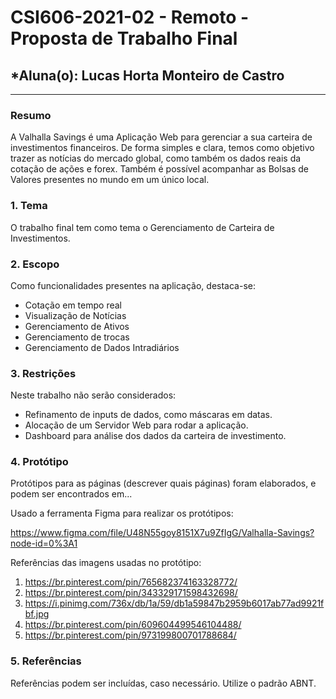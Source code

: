 # **CSI606-2021-02 - Remoto - Proposta de Trabalho Final**

## *Aluna(o): Lucas Horta Monteiro de Castro

--------------

<!-- Descrever um resumo sobre o trabalho. -->

### Resumo

A Valhalla Savings é uma Aplicação Web para gerenciar a sua carteira de investimentos financeiros. De forma simples e clara, temos como objetivo trazer as notícias do mercado global,  como também os dados reais da cotação de ações e forex. Também é possível acompanhar as Bolsas de Valores presentes no mundo em um único local. 

<!-- Apresentar o tema. -->
### 1. Tema

  O trabalho final tem como tema o Gerenciamento de Carteira de Investimentos.  

<!-- Descrever e limitar o escopo da aplicação. -->
### 2. Escopo

  Como funcionalidades presentes na aplicação, destaca-se:

- Cotação em tempo real
- Visualização de Notícias
- Gerenciamento de Ativos
- Gerenciamento de trocas
- Gerenciamento de Dados Intradiários

<!-- Apresentar restrições de funcionalidades e de escopo. -->
### 3. Restrições

  Neste trabalho não serão considerados:

  - Refinamento de inputs de dados, como máscaras em datas.
  - Alocação de um Servidor Web para rodar a aplicação.
  - Dashboard para análise dos dados da carteira de investimento.  

<!-- Construir alguns protótipos para a aplicação, disponibilizá-los no Github e descrever o que foi considerado. //-->
### 4. Protótipo

  Protótipos para as páginas (descrever quais páginas) foram elaborados, e podem ser encontrados em...

Usado a ferramenta Figma para realizar os protótipos: 

https://www.figma.com/file/U48N55goy8151X7u9ZfIgG/Valhalla-Savings?node-id=0%3A1

Referências das imagens usadas no protótipo:

  1. https://br.pinterest.com/pin/765682374163328772/
  2. https://br.pinterest.com/pin/343329171598432698/
  3. https://i.pinimg.com/736x/db/1a/59/db1a59847b2959b6017ab77ad9921fbf.jpg
  4. https://br.pinterest.com/pin/609604499546104488/
  5. https://br.pinterest.com/pin/973199800701788684/

### 5. Referências

  Referências podem ser incluídas, caso necessário. Utilize o padrão ABNT.

